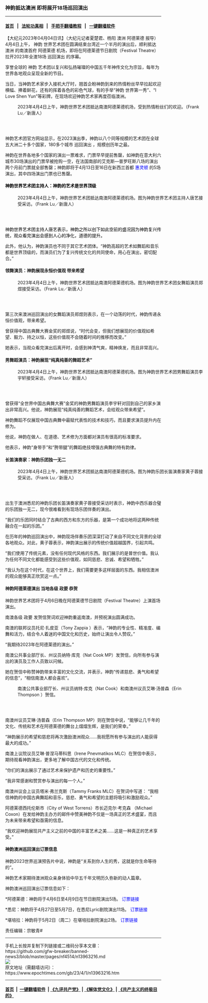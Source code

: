 ### 神韵抵达澳洲 即将展开18场巡回演出
------------------------

#### [首页](https://github.com/gfw-breaker/banned-news3/blob/master/README.md) &nbsp;&nbsp;|&nbsp;&nbsp; [法轮功真相](https://github.com/begood0513/basic/blob/master/README.md)  &nbsp;&nbsp;|&nbsp;&nbsp; [手把手翻墙教程](https://github.com/gfw-breaker/guides/wiki)  &nbsp;&nbsp;|&nbsp;&nbsp; [一键翻墙软件](https://github.com/gfw-breaker/nogfw/blob/master/README.md)  



<div><p>
 【大纪元2023年04月04日讯】（大纪元记者夏楚君、杨阳
 <ok href="https://www.epochtimes.com/gb/tag/%E6%BE%B3%E6%B4%B2.html">
  澳洲
 </ok>
 <ok href="https://www.epochtimes.com/gb/tag/%E9%98%BF%E5%BE%B7%E8%8E%B1%E5%BE%B7.html">
  阿德莱德
 </ok>
 报导）4月4日上午，
 <ok href="https://www.epochtimes.com/gb/tag/%E7%A5%9E%E9%9F%B5.html">
  神韵
 </ok>
 世界艺术团在圆满结束台湾近一个半月的演出后，顺利抵达
 <ok href="https://www.epochtimes.com/gb/tag/%E6%BE%B3%E6%B4%B2.html">
  澳洲
 </ok>
 的南澳首府
 <ok href="https://www.epochtimes.com/gb/tag/%E9%98%BF%E5%BE%B7%E8%8E%B1%E5%BE%B7.html">
  阿德莱德
 </ok>
 机场，即将在阿德莱德节日剧院（Festival Theatre）拉开2023年全澳18场
 <ok href="https://www.epochtimes.com/gb/tag/%E5%B7%A1%E5%9B%9E%E6%BC%94%E5%87%BA.html">
  巡回演出
 </ok>
 的序幕。
</p>
<p>
 享誉全球的
 <ok href="https://www.epochtimes.com/gb/tag/%E7%A5%9E%E9%9F%B5.html">
  神韵
 </ok>
 艺术团以复兴和弘扬璀璨的中国五千年神传文化为宗旨，每年为世界各地观众呈现全新的节目。
</p>
<p>
 当日，当神韵艺术家步入接机大厅时，翘首企盼神韵到来的热情粉丝早早拉起欢迎横幅、捧着鲜花，还有的挥着各色的彩色气球，有的手举“神韵 世界第一秀”、“I Love Shen Yun”等彩牌，在现场欢迎神韵艺术家再度莅临澳洲。
</p>
<figure aria-describedby="caption-attachment-13964779" class="wp-caption aligncenter" id="attachment_13964779" style="width: 600px">
 <ok href="https://i.epochtimes.com/assets/uploads/2023/04/id13964779-489b397230e9cc8a8b9359b305ad86a2.jpg" target="_blank">
  <img alt="" class="size-large wp-image-13964779" src="https://i.epochtimes.com/assets/uploads/2023/04/id13964779-489b397230e9cc8a8b9359b305ad86a2-600x338.jpg"/>
 </ok>
 <br/><figcaption class="wp-caption-text" id="caption-attachment-13964779">
  2023年4月4日上午，神韵世界艺术团抵达南澳阿德莱德机场，受到热情粉丝们的欢迎。（Frank Lu／新唐人）
 </figcaption><br/>
</figure><br/>
<p>
 神韵艺术团官方网站显示，在2023演出季，神韵以八个同等规模的艺术团在全球五大洲二十多个国家，180多个城市
 <ok href="https://www.epochtimes.com/gb/tag/%E5%B7%A1%E5%9B%9E%E6%BC%94%E5%87%BA.html">
  巡回演出
 </ok>
 ，规模创历年之最。
</p>
<p>
 神韵在世界各地多个国家的演出一票难求，门票早早提前售罄，如神韵在意大利六城市30场演出的门票早被抢购一空，在法国南部的艾克斯—普罗旺斯八场的演出两个月前门票就全部售罄；神韵即将于4月13日至16日在新西兰首都
 <span style="color: #0000ff;">
  <ok href="https://www.ticketmaster.co.nz/shen-yun-tickets/artist/1354996" rel="noopener noreferrer" style="color: #0000ff;" target="_blank">
   惠灵顿
  </ok>
 </span>
 的5场演出，其中四场演出门票也已售罄。
</p>
<h4>
 <span style="color: #000000;">
  神韵世界艺术团主持人：神韵的艺术是世界顶级
 </span>
</h4>
<figure aria-describedby="caption-attachment-13964772" class="wp-caption aligncenter" id="attachment_13964772" style="width: 600px">
 <ok href="https://i.epochtimes.com/assets/uploads/2023/04/id13964772-4db351d437d6f3efc6570d87d7a71fd1.jpg" target="_blank">
  <img alt="" class="size-large wp-image-13964772" src="https://i.epochtimes.com/assets/uploads/2023/04/id13964772-4db351d437d6f3efc6570d87d7a71fd1-600x338.jpg"/>
 </ok>
 <br/><figcaption class="wp-caption-text" id="caption-attachment-13964772">
  2023年4月4日上午，神韵世界艺术团抵达南澳阿德莱德机场。图为神韵世界艺术团主持人唐艺接受采访。（Frank Lu／新唐人）
 </figcaption><br/>
</figure><br/>
<p>
 <span style="color: #000000;">
  神韵世界艺术团主持人唐艺表示，神韵之所以创下如此空前的盛况因为神韵复兴传统，观众看完演出会感到人心的净化，道德的提升。
 </span>
</p>
<p>
 此外，他认为，神韵演员也不同于其它艺术团体。“神韵高超的艺术如舞蹈和音乐都是世界顶级的，而演员们为了复兴传统文化的共同使命，用心在演出，密切配合。”
</p>
<h4>
 领舞演员：神韵展现永恒价值观 带来希望
</h4>
<figure aria-describedby="caption-attachment-13964774" class="wp-caption aligncenter" id="attachment_13964774" style="width: 600px">
 <ok href="https://i.epochtimes.com/assets/uploads/2023/04/id13964774-ab358f6caa54d39959d8bd0321170b9e.jpg" target="_blank">
  <img alt="" class="size-large wp-image-13964774" src="https://i.epochtimes.com/assets/uploads/2023/04/id13964774-ab358f6caa54d39959d8bd0321170b9e-600x338.jpg"/>
 </ok>
 <br/><figcaption class="wp-caption-text" id="caption-attachment-13964774">
  2023年4月4日上午，神韵世界艺术团抵达南澳阿德莱德机场。图为神韵世界艺术团女舞蹈演员郑煜接受采访。（Frank Lu／新唐人）
 </figcaption><br/>
</figure><br/>
<p>
 第三次来澳洲巡回演出的女舞蹈演员郑煜则表示，在一个动荡的时代，神韵传递永恒价值观，带来希望。
</p>
<p>
 曾获得中国古典舞大赛金奖的郑煜说，“时代会变，但我们想展现的价值观如希望、毅力、持之以恒，这些价值观不会随着时间的推移而改变。”
</p>
<p>
 她表示，当观众看完演出后离开时，会感到神清气爽，精神焕发，而且非常高兴。
</p>
<h4>
 男舞蹈演员：神韵展现“纯真纯善的舞蹈艺术”
</h4>
<figure aria-describedby="caption-attachment-13964775" class="wp-caption aligncenter" id="attachment_13964775" style="width: 600px">
 <ok href="https://i.epochtimes.com/assets/uploads/2023/04/id13964775-b8baf5d6707f6571b80b8756344a46e4.jpg" target="_blank">
  <img alt="" class="size-large wp-image-13964775" src="https://i.epochtimes.com/assets/uploads/2023/04/id13964775-b8baf5d6707f6571b80b8756344a46e4-600x338.jpg"/>
 </ok>
 <br/><figcaption class="wp-caption-text" id="caption-attachment-13964775">
  2023年4月4日上午，神韵世界艺术团抵达南澳阿德莱德机场。图为神韵世界艺术团男舞蹈演员李宇轩接受采访。（Frank Lu／新唐人）
 </figcaption><br/>
</figure><br/>
<p>
 曾获得“全世界中国古典舞大赛”金奖的神韵男舞蹈演员李宇轩对回到自己的家乡演出非常高兴。他说，神韵展现“纯真纯善的舞蹈艺术，会给观众带来希望”。
</p>
<p>
 神韵舞蹈不仅展现中国古典舞中最赋代表性的技术和技巧，而且要求演员提升内在修为。
</p>
<p>
 他说，神韵在做人、在道德、艺术修为方面都对演员有很高的标准要求。
</p>
<p>
 他表示，神韵“身带手”和“胯带腿”的舞蹈绝技增强古典舞的特有韵律。
</p>
<h4>
 长笛演奏家：神韵乐团独一无二
</h4>
<figure aria-describedby="caption-attachment-13964777" class="wp-caption aligncenter" id="attachment_13964777" style="width: 600px">
 <ok href="https://i.epochtimes.com/assets/uploads/2023/04/id13964777-5d57b85c9d8a61b7e6e7c4aa3cc767a1.jpg" target="_blank">
  <img alt="" class="size-large wp-image-13964777" src="https://i.epochtimes.com/assets/uploads/2023/04/id13964777-5d57b85c9d8a61b7e6e7c4aa3cc767a1-600x338.jpg"/>
 </ok>
 <br/><figcaption class="wp-caption-text" id="caption-attachment-13964777">
  2023年4月4日上午，神韵世界艺术团抵达南澳阿德莱德机场。图为神韵乐团长笛演奏家黄子蓉接受采访。（Frank Lu／新唐人）
 </figcaption><br/>
</figure><br/>
<p>
 出生于澳洲悉尼的神韵乐团长笛演奏家黄子蓉接受采访时表示，神韵中西乐器合璧的乐团独一无二，现今很难看到有现场乐团伴奏的演出。
</p>
<p>
 “我们的乐团同时结合了古典的西方和东方的乐器，是第一个成功地将这两种传统融合在一起的乐团。”
</p>
<p>
 在历年的神韵巡回演出中，神韵现场伴奏乐团深深打动了来自不同文化背景的全球各地观众。对此，黄子蓉表示，神韵演出展示的传统价值超越国界，引起共鸣。
</p>
<p>
 “我们使用了传统元素，没有任何现代风格的东西。我们展示的是普世价值。我认为任何不同文化都能感受到这些价值观，如同慈悲、忠诚、希望和牺牲。”
</p>
<p>
 “我认为在这个时代，在这个世界上，我们需要更多这样层面的东西。我相信澳洲的观众能够真正欣赏这一点。”
</p>
<h4>
 神韵阿德莱德演出 当地各级
 <ok href="https://www.epochtimes.com/gb/tag/%E6%94%BF%E8%A6%81.html">
  政要
 </ok>
 恭贺
</h4>
<p>
 神韵世界艺术团将于4月6日晚在阿德莱德节日剧院（Festival Theatre）上演首场演出。
</p>
<p>
 南澳各级
 <ok href="https://www.epochtimes.com/gb/tag/%E6%94%BF%E8%A6%81.html">
  政要
 </ok>
 发贺信贺词欢迎神韵重返南澳，并预祝演出圆满成功。
</p>
<p>
 南澳的联邦议员托尼·扎皮亚（Tony Zappia ）表示，“神韵的专业性、精准度、编舞和活力，结合令人着迷的中国文化和历史，始终让演出令人赞叹。”
</p>
<p>
 “我期待2023年在阿德莱德的演出。”
</p>
<p>
 南澳公共事业部厅长、州议员纳特·库克（Nat Cook MP）发贺信，向所有参与演出的演员及工作人员致以问候。
</p>
<p>
 她在贺信中称赞神韵带来丰富的文化交流，并表示，神韵“传递慈悲、勇气和希望的信息”，“相信南澳人都会喜欢”。
</p>
<figure aria-describedby="caption-attachment-13960995" class="wp-caption aligncenter" id="attachment_13960995" style="width: 600px">
 <ok href="https://i.epochtimes.com/assets/uploads/2023/03/id13960995-Nat-Cook-and-Erin-Thompson-MP.jpg" target="_blank">
  <img alt="" class="size-large wp-image-13960995" src="https://i.epochtimes.com/assets/uploads/2023/03/id13960995-Nat-Cook-and-Erin-Thompson-MP-600x450.jpg"/>
 </ok>
 <br/><figcaption class="wp-caption-text" id="caption-attachment-13960995">
  南澳公共事业部厅长、州议员纳特·库克（Nat Cook）和南澳州议员艾琳·汤普森（Erin Thompson ）贺信。
 </figcaption><br/>
</figure><br/>
<p>
 南澳州议员艾琳·汤普森（Erin Thompson MP）则在贺信中说，“能够让几千年的文化、传统和艺术在阿德莱德的舞台上熠熠生辉，是我们的荣幸。”
</p>
<p>
 “神韵展示的希望和慈悲将再次激励澳洲观众……我祝愿所有参与演出的人能获得最大的成功。”
</p>
<p>
 南澳上议院议员艾琳·普涅马蒂科思（Irene Pnevmatikos MLC）在贺信中表示，期待观看神韵演出，更多地了解中国古代的文化和传统。
</p>
<p>
 “你们的演出展示了通过艺术来保护遗产和历史的重要性。”
</p>
<p>
 “我非常感谢和赞赏参与演出的每一个人。”
</p>
<p>
 南澳州议会上议员塔米·弗兰克斯（Tammy Franks MLC）在贺词中写道： “我相信神韵的中国古典舞蹈和音乐，慈悲、勇气和希望的主题将吸引和激励观众。”
</p>
<p>
 阿德莱德西托伦斯市（City of West Torrens）市长迈克尔·考克森 （Michael Coxon）在发给神韵主办方的邮件中赞美神韵不仅是一场真正的艺术盛宴，而且为未来带来希望和亟需的信息。
</p>
<p>
 “我欢迎神韵展现共产主义之前的中国的丰富艺术之美……这是一种真正的艺术享受。”
</p>
<h4>
 神韵澳洲巡回演出订票信息
</h4>
<p>
 神韵2023世界巡演预告片中说，神韵是“关系到你人生的秀，这就是你生命等待的”。
</p>
<p>
 神韵艺术家期待澳洲观众亲身体验中华五千年文明历久弥新的动人篇章。
</p>
<p>
 神韵澳洲巡回演出订票信息如下：
</p>
<p>
 *阿德莱德：神韵将于4月6日至4月9日在节日剧院演出5场。
 <span style="color: #0000ff;">
  <ok href="https://www.shenyun.com/adelaide/festival-theatre?openSlide=1" style="color: #0000ff;">
   订票链接
  </ok>
 </span>
</p>
<p>
 *悉尼：神韵将于4月27日至5月7日，在悉尼Lyric剧院演出11场。
 <span style="color: #0000ff;">
  <ok href="https://www.shenyun.com/sydney/sydney-lyric-theatre?openSlide=1" style="color: #0000ff;">
   订票链接
  </ok>
 </span>
</p>
<p>
 *堪培拉：神韵将于5月2日（周二）在堪培拉剧院演出2场。
 <span style="color: #0000ff;">
  <ok href="https://canberratheatrecentre.com.au/show/shen-yun-2023/" style="color: #0000ff;">
   订票链接
  </ok>
 </span>
</p>
<p>
 责任编辑：宗敏青#
</p>
</div>
<hr/>
手机上长按并复制下列链接或二维码分享本文章：<br/>
https://github.com/gfw-breaker/banned-news3/blob/master/pages/nf4514/n13963216.md <br/>
<a href='https://github.com/gfw-breaker/banned-news3/blob/master/pages/nf4514/n13963216.md'><img src='https://github.com/gfw-breaker/banned-news3/blob/master/pages/nf4514/n13963216.md.png'/></a> <br/>
原文地址（需翻墙访问）：https://www.epochtimes.com/gb/23/4/1/n13963216.htm


------------------------
#### [首页](https://github.com/gfw-breaker/banned-news3/blob/master/README.md) &nbsp;|&nbsp; [一键翻墙软件](https://github.com/gfw-breaker/nogfw/blob/master/README.md) &nbsp;| [《九评共产党》](https://github.com/gfw-breaker/9ping.md/blob/master/README.md#九评之一评共产党是什么) | [《解体党文化》](https://github.com/gfw-breaker/jtdwh.md/blob/master/README.md) | [《共产主义的终极目的》](https://github.com/gfw-breaker/gczydzjmd.md/blob/master/README.md)


<img src='http://gfw-breaker.win/banned-news3/pages/nf4514/n13963216.md' width='0px' height='0px'/>